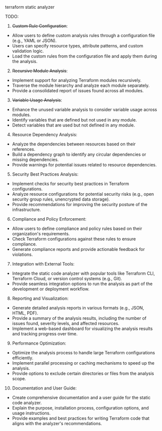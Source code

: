 terraform static analyzer


TODO:
1.	~~Custom Rule Configuration~~:
  - Allow users to define custom analysis rules through a configuration file (e.g., YAML or JSON).
  - Users can specify resource types, attribute patterns, and custom validation logic.
  - Load the custom rules from the configuration file and apply them during the analysis.
2.	~~Recursive Module Analysis~~:
  - Implement support for analyzing Terraform modules recursively.
  - Traverse the module hierarchy and analyze each module separately.
  - Provide a consolidated report of issues found across all modules.
3.	~~Variable Usage Analysis~~:
  - Enhance the unused variable analysis to consider variable usage across modules.
  - Identify variables that are defined but not used in any module.
  - Detect variables that are used but not defined in any module.
4.	Resource Dependency Analysis:
  - Analyze the dependencies between resources based on their references.
  - Build a dependency graph to identify any circular dependencies or missing dependencies.
  - Provide warnings for potential issues related to resource dependencies.
5.	Security Best Practices Analysis:
  - Implement checks for security best practices in Terraform configurations.
  - Analyze resource configurations for potential security risks (e.g., open security group rules, unencrypted data storage).
  - Provide recommendations for improving the security posture of the infrastructure.
6.	Compliance and Policy Enforcement:
  - Allow users to define compliance and policy rules based on their organization's requirements.
  - Check Terraform configurations against these rules to ensure compliance.
  - Generate compliance reports and provide actionable feedback for violations.
7.	Integration with External Tools:
  - Integrate the static code analyzer with popular tools like Terraform CLI, Terraform Cloud, or version control systems (e.g., Git).
  - Provide seamless integration options to run the analysis as part of the development or deployment workflow.
8.	Reporting and Visualization:
  - Generate detailed analysis reports in various formats (e.g., JSON, HTML, PDF).
  - Provide a summary of the analysis results, including the number of issues found, severity levels, and affected resources.
  - Implement a web-based dashboard for visualizing the analysis results and tracking progress over time.
9.	Performance Optimization:
  - Optimize the analysis process to handle large Terraform configurations efficiently.
  - Implement parallel processing or caching mechanisms to speed up the analysis.
  - Provide options to exclude certain directories or files from the analysis scope.
10.	Documentation and User Guide:
  - Create comprehensive documentation and a user guide for the static code analyzer.
  - Explain the purpose, installation process, configuration options, and usage instructions.
  - Provide examples and best practices for writing Terraform code that aligns with the analyzer's recommendations.
